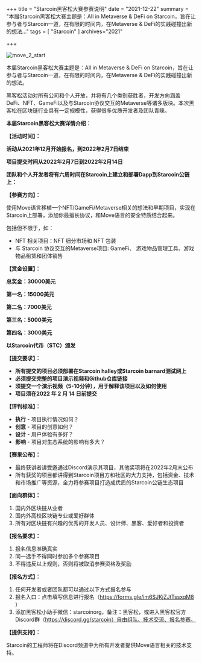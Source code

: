 +++
title = "Starcoin黑客松大赛参赛说明"
date = "2021-12-22"
summary = "本届Starcoin黑客松大赛主题是：All in Metaverse & DeFi on Starcoin，旨在让参与者与Starcoin一道，在有限的时间内，在Metaverse & DeFi的实践碰撞出新的想法..."
tags = [
    "Starcoin"
]
archives="2021"

+++

![move_2_start](/images/hackathon/starcoin_hackathon.jpg)

本届Starcoin黑客松大赛主题是：All in Metaverse & DeFi on Starcoin，旨在让参与者与Starcoin一道，在有限的时间内，在Metaverse & DeFi的实践碰撞出新的想法。



黑客松活动对所有公司和个人开放，并将有几个类别获胜者，开发方向涵盖DeFi、NFT、GameFi以及与Starcoin协议交互的Metaverse等诸多版块。本次黑客松在区块链行业具有一定规模性，获得很多优质开发者及团队青睐。



**本届Starcoin黑客松大赛详情介绍：**



**【活动时间】：**

**活动从2021年12月开始报名，到2022年2月7日结束**  

**项目提交时间从2022年2月7日到2022年2月14日**



**团队和个人开发者将有六周时间在Starcoin上建立和部署Dapp到Starcoin公链上：**



**【参赛方向】：**

使用Move语言移植一个NFT/GameFi/Metaverse相关的想法和早期项目，实现在Starcoin上部署，添加你最擅长协议，和Move语言的安全特质结合起来。



包括但不限于，如：

- NFT 相关项目：NFT 细分市场和 NFT 包装
- 与 Starcoin 协议交互的Metaverse项目: GameFi、 游戏物品管理工具、游戏物品租赁和团体销售



**【赏金设置】：**

**总奖金：30000美元**

**第一名：15000美元**

**第二名：7000美元**

**第三名：5000美元**

**第四名：3000美元**

**以Starcoin代币（STC）颁发**



**【提交要求】：**

- **所有提交的项目必须部署在Starcoin halley或Starcoin barnard测试网上**
- **必须提交完整的项目演示视频和Github仓库链接**
- **须提交一个演示视频（5-10分钟），用于解释该项目以及如何使用**
- **项目须在2022 年 2 月 14 日前提交**



**【评判标准】：**

- **执行** - 项目执行情况如何？
- **创意** - 项目的创意如何？
- **设计** - 用户体验有多好？
- **影响** - 项目对生态系统的影响有多大？



**【赛果公布】：**

- 最终获讲者讲受邀通过Discord演示其项目，其他奖项将在2022年2月末公布
- 所有获奖的项目都讲得到Starcoin项目方和社区的大力支持，包括资金、技术和市场推广等资源，全力将参赛项目打造成优质的Starcoin公链生态项目



**【面向群体】：**

1. 国内外区块链从业者
2. 国内外高校区块链专业或爱好群体
3. 所有对区块链有兴趣的优秀的开发人员、设计师、黑客、爱好者和投资者



**【报名要求】：**

1. 报名信息准确真实
2. 同一选手不得同时参加多个参赛项目
3. 不得违反以上规则，否则将被取消参赛资格及奖励



**【报名方式】：**

1. 任何开发者或者团队都可以通过以下方式报名参与
2. 报名入口：点击填写信息进行报名（https://forms.gle/im6SJKjZJtTssxqM8 ）
3. 添加黑客松小助手微信：starcoinorg，备注：黑客松，或进入黑客松官方Discord群（https://discord.gg/starcoin）自由组队、技术交流、报名参赛。



**【提供支持】：**

Starcoin的工程师将在Discord频道中为所有开发者提供Move语言相关的技术支持。
